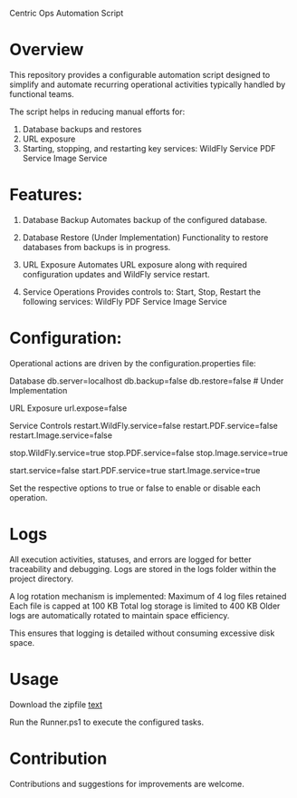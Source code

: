 Centric Ops Automation Script

# Overview
This repository provides a configurable automation script designed to simplify and automate recurring operational activities typically handled by functional teams.

The script helps in reducing manual efforts for:
1. Database backups and restores
2. URL exposure
3. Starting, stopping, and restarting key services:
    WildFly Service
    PDF Service
    Image Service

# Features: 

1. Database Backup
   Automates backup of the configured database.

2. Database Restore (Under Implementation)
   Functionality to restore databases from backups is in progress.

3. URL Exposure
   Automates URL exposure along with required configuration updates and WildFly service restart.

4. Service Operations
   Provides controls to:
   Start, Stop, Restart the following services:
   WildFly
   PDF Service
   Image Service


# Configuration: 
Operational actions are driven by the configuration.properties file:

Database
db.server=localhost
db.backup=false
db.restore=false  # Under Implementation

URL Exposure
url.expose=false

Service Controls
restart.WildFly.service=false
restart.PDF.service=false      
restart.Image.service=false

stop.WildFly.service=true
stop.PDF.service=false
stop.Image.service=true

start.service=false
start.PDF.service=true
start.Image.service=true

Set the respective options to true or false to enable or disable each operation.


# Logs
All execution activities, statuses, and errors are logged for better traceability and debugging.
Logs are stored in the logs folder within the project directory.

A log rotation mechanism is implemented:
Maximum of 4 log files retained
Each file is capped at 100 KB
Total log storage is limited to 400 KB
Older logs are automatically rotated to maintain space efficiency.

This ensures that logging is detailed without consuming excessive disk space.

# Usage
Download the zipfile [text](https://github.com/Jcpandey58/centric-ops/archive/refs/heads/main.zip)

Run the Runner.ps1 to execute the configured tasks.


# Contribution
Contributions and suggestions for improvements are welcome.